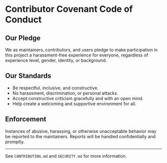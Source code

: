 # Contributor Covenant Code of Conduct

## Our Pledge
We as maintainers, contributors, and users pledge to make participation in this project a harassment-free experience for everyone, regardless of experience level, gender, identity, or background.

## Our Standards
- Be respectful, inclusive, and constructive.
- No harassment, discrimination, or personal attacks.
- Accept constructive criticism gracefully and with an open mind.
- Help create a welcoming and supportive environment for all.

## Enforcement
Instances of abusive, harassing, or otherwise unacceptable behavior may be reported to the maintainers. Reports will be handled confidentially and promptly.

---
See `CONTRIBUTING.md` and `SECURITY.md` for more information.
